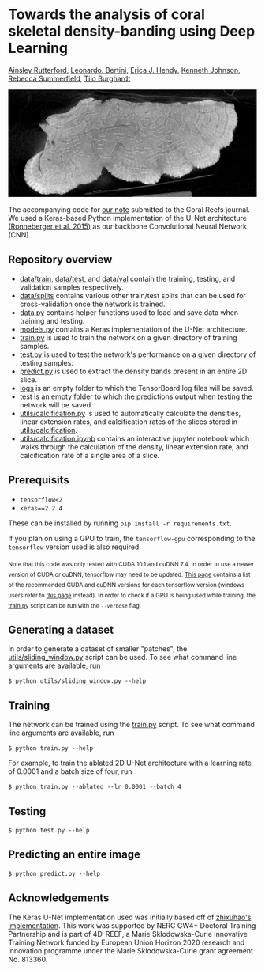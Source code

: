 # Towards the analysis of coral skeletal density-banding using Deep Learning

[Ainsley Rutterford](), [Leonardo. Bertini](), [Erica J. Hendy](), [Kenneth Johnson](), [Rebecca Summerfield](), [Tilo Burghardt]()

<p align="center">
  <img src="https://github.com/ainsleyrutterford/deep-learning-coral-analysis/raw/master/coral.png">
</p>

The accompanying code for [our note]() submitted to the Coral Reefs journal. We used a Keras-based Python implementation of the U-Net architecture [(Ronneberger et al. 2015)](https://arxiv.org/abs/1505.04597) as our backbone Convolutional Neural Network (CNN).

## Repository overview

- [data/train](data/train), [data/test](data/test), and [data/val](data/val) contain the training, testing, and validation samples respectively.
- [data/splits](data/splits) contains various other train/test splits that can be used for cross-validation once the network is trained.
- [data.py](data.py) contains helper functions used to load and save data when training and testing.
- [models.py](models.py) contains a Keras implementation of the U-Net architecture.
- [train.py](train.py) is used to train the network on a given directory of training samples.
- [test.py](test.py) is used to test the network's performance on a given directory of testing samples.
- [predict.py](predict.py) is used to extract the density bands present in an entire 2D slice.
- [logs](logs) is an empty folder to which the TensorBoard log files will be saved.
- [test](test) is an empty folder to which the predictions output when testing the network will be saved.
- [utils/calcification.py](utils/calcification.py) is used to automatically calculate the densities, linear extension rates, and calcification rates of the slices stored in [utils/calcification](utils/calcification).
- [utils/calcification.ipynb](utils/calcification.ipynb) contains an interactive jupyter notebook which walks through the calculation of the density, linear extension rate, and calcification rate of a single area of a slice.

## Prerequisits

- `tensorflow<2`
- `keras==2.2.4`

These can be installed by running `pip install -r requirements.txt`.

If you plan on using a GPU to train, the `tensorflow-gpu` corresponding to the `tensorflow` version used is also required. 

<sub>Note that this code was only tested with CUDA 10.1 and cuDNN 7.4. In order to use a newer version of CUDA or cuDNN, tensorflow may need to be updated. [This page](https://www.tensorflow.org/install/source#tested_build_configurations) contains a list of the recommended CUDA and cuDNN versions for each tensorflow version (windows users refer to [this page](https://www.tensorflow.org/install/source_windows#tested_build_configurations) instead). In order to check if a GPU is being used while training, the [train.py](train.py) script can be run with the `--verbose` flag.</sub>

## Generating a dataset

In order to generate a dataset of smaller "patches", the [utils/sliding_window.py](utils/sliding_window.py) script can be used. To see what command line arguments are available, run

```
$ python utils/sliding_window.py --help
```

## Training

The network can be trained using the [train.py](train.py) script. To see what command line arguments are available, run

```
$ python train.py --help
```

For example, to train the ablated 2D U-Net architecture with a learning rate of 0.0001 and a batch size of four, run

```
$ python train.py --ablated --lr 0.0001 --batch 4
```

## Testing

```
$ python test.py --help
```

## Predicting an entire image

```
$ python predict.py --help
```

## Acknowledgements 

The Keras U-Net implementation used was initially based off of [zhixuhao's implementation](https://github.com/zhixuhao/unet). This work was supported by NERC GW4+ Doctoral Training Partnership and is part of 4D-REEF, a Marie Sklodowska-Curie Innovative Training Network funded by European Union Horizon 2020 research and innovation programme under the Marie Sklodowska-Curie grant agreement No. 813360.
